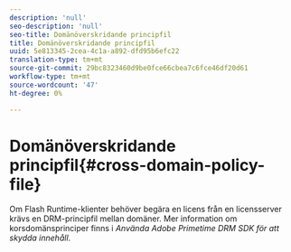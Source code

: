 ```yaml
---
description: 'null'
seo-description: 'null'
seo-title: Domänöverskridande principfil
title: Domänöverskridande principfil
uuid: 5e813345-2cea-4c1a-a892-dfd95b6efc22
translation-type: tm+mt
source-git-commit: 29bc8323460d9be0fce66cbea7c6fce46df20d61
workflow-type: tm+mt
source-wordcount: '47'
ht-degree: 0%

---
```



# Domänöverskridande principfil{#cross-domain-policy-file}

Om Flash Runtime-klienter behöver begära en licens från en licensserver krävs en DRM-principfil mellan domäner. Mer information om korsdomänsprinciper finns i *Använda Adobe Primetime DRM SDK för att skydda innehåll*.
